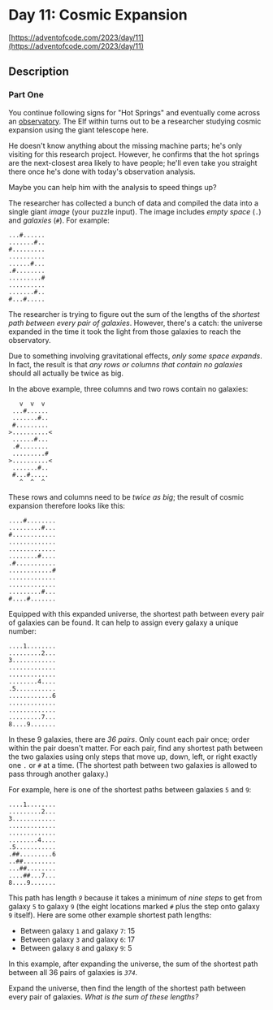 # Day 11: Cosmic Expansion

[https://adventofcode.com/2023/day/11](https://adventofcode.com/2023/day/11)

## Description

### Part One

You continue following signs for "Hot Springs" and eventually come across an [observatory](https://en.wikipedia.org/wiki/Observatory). The Elf within turns out to be a researcher studying cosmic expansion using the giant telescope here.

He doesn't know anything about the missing machine parts; he's only visiting for this research project. However, he confirms that the hot springs are the next-closest area likely to have people; he'll even take you straight there once he's done with today's observation analysis.

Maybe you can help him with the analysis to speed things up?

The researcher has collected a bunch of data and compiled the data into a single giant _image_ (your puzzle input). The image includes _empty space_ (`.`) and _galaxies_ (`#`). For example:

    ...#......
    .......#..
    #.........
    ..........
    ......#...
    .#........
    .........#
    ..........
    .......#..
    #...#.....
    

The researcher is trying to figure out the sum of the lengths of the _shortest path between every pair of galaxies_. However, there's a catch: the universe expanded in the time it took the light from those galaxies to reach the observatory.

Due to something involving gravitational effects, _only some space expands_. In fact, the result is that _any rows or columns that contain no galaxies_ should all actually be twice as big.

In the above example, three columns and two rows contain no galaxies:

       v  v  v
     ...#......
     .......#..
     #.........
    >..........<
     ......#...
     .#........
     .........#
    >..........<
     .......#..
     #...#.....
       ^  ^  ^
    

These rows and columns need to be _twice as big_; the result of cosmic expansion therefore looks like this:

    ....#........
    .........#...
    #............
    .............
    .............
    ........#....
    .#...........
    ............#
    .............
    .............
    .........#...
    #....#.......
    

Equipped with this expanded universe, the shortest path between every pair of galaxies can be found. It can help to assign every galaxy a unique number:

    ....1........
    .........2...
    3............
    .............
    .............
    ........4....
    .5...........
    ............6
    .............
    .............
    .........7...
    8....9.......
    

In these 9 galaxies, there are _36 pairs_. Only count each pair once; order within the pair doesn't matter. For each pair, find any shortest path between the two galaxies using only steps that move up, down, left, or right exactly one `.` or `#` at a time. (The shortest path between two galaxies is allowed to pass through another galaxy.)

For example, here is one of the shortest paths between galaxies `5` and `9`:

    ....1........
    .........2...
    3............
    .............
    .............
    ........4....
    .5...........
    .##.........6
    ..##.........
    ...##........
    ....##...7...
    8....9.......
    

This path has length _`9`_ because it takes a minimum of _nine steps_ to get from galaxy `5` to galaxy `9` (the eight locations marked `#` plus the step onto galaxy `9` itself). Here are some other example shortest path lengths:

*   Between galaxy `1` and galaxy `7`: 15
*   Between galaxy `3` and galaxy `6`: 17
*   Between galaxy `8` and galaxy `9`: 5

In this example, after expanding the universe, the sum of the shortest path between all 36 pairs of galaxies is _`374`_.

Expand the universe, then find the length of the shortest path between every pair of galaxies. _What is the sum of these lengths?_
